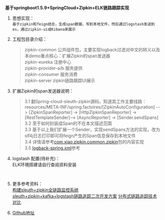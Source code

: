 **基于springboot1.5.9+SpringCloud+Zipkin+ELK链路跟踪实现**

1. 思想实现：<br>
   ``基于zipkin和feign结合，生成span数据，写到本地文件，然后通过logstash发送到es，通过zipkin-ui或Kibana来展示``
  
2. 工程包目录介绍：<br>
   > zipkin-common 公共组件包，主要实现logback过滤对中文的转义以及本demo重点核心：扩展Zipkin的span发送器<br>
   > zipkin-eureka 注册中心<br>
   > zipkin-provider-a/b 服务提供<br>
   > zipkin-consumer 服务消费<br>
   > zipkin-server zipkin链路跟踪UI展示<br>
3. 扩展Zipkin的span发送器说明：<br>
   >3.1 翻Spring-cloud-sleuth-zipkin源码，知道其工作主要线路：<br>
   > resources/META-INF/spring.factoires/[ZipkinAutoConfiguration] -->
   > [ZipkinSpanReporter] -> [HttpZipkinSpanReporter] -> 
   > [RestTemplateSender]--> [AsyncReporter] -> [Sender.sendSpans]<br>
   >3.2 至于如何封装成Span的不在本文描述范围<br>
   >3.3 基于以上我们扩展一个Sender，实现sendSpans方法的实现，改为slf4j日志打印即可将feign产生的Span信息保存到本地文件<br>
   >3.4 详情请参考[com.xiao.zipkin.common.zipkin]()包的内容实现<br>
   >3.5 [logback-spring.xml]()参考
4. logstash 配置(待补充)：<br>
   ELK环境搭建请自行查阅资料安装<br>
   ```$xslt
    
   ```                    
   
5. 更多参考资料：<br>
  [构建sleuth+zipkin全链路监控系统](https://blog.csdn.net/u012394095/category_9279645.html)<br>
  [sleuth+zipkin+kafka+logstash链路追踪二次开发方案](https://blog.csdn.net/u012394095/article/details/94389644)
  [分布式链路追踪技术对比](https://blog.csdn.net/u012394095/article/details/79700200)
  
6. [Github地址]()